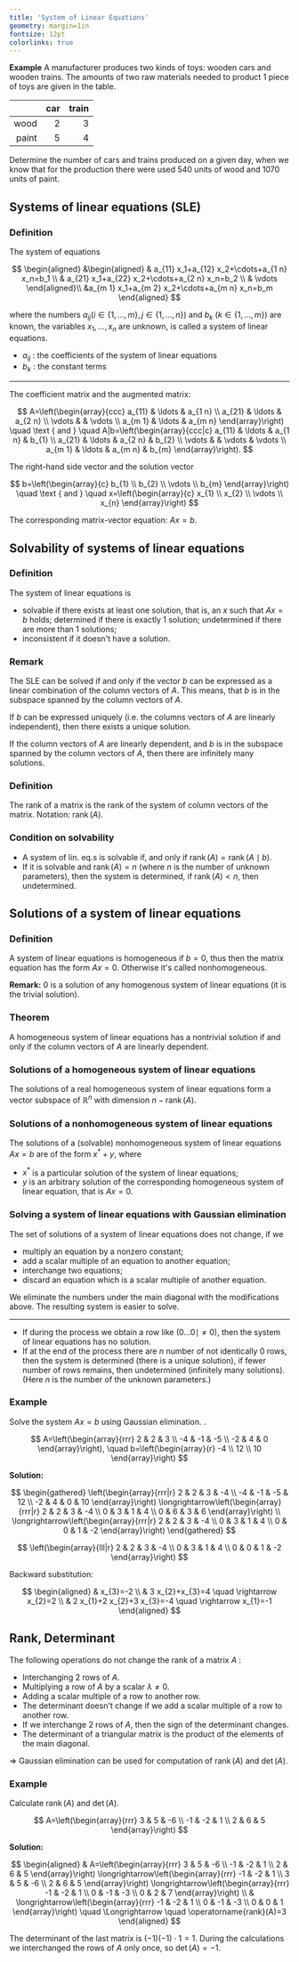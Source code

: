 ```yaml
---
title: 'System of Linear Equations'
geometry: margin=1in
fontsize: 12pt
colorlinks: true
---
```


**Example** A manufacturer produces two kinds of toys: wooden cars and wooden trains. The amounts of two raw materials needed to product 1 piece of toys are given in the table.

|  | car | train |
| ---: | ---: | ---: |
| wood | 2 | 3 |
| paint | 5 | 4 |

Determine the number of cars and trains produced on a given day, when we know that for the production there were used 540 units of wood and 1070 units of paint.

## Systems of linear equations (SLE)

### Definition

The system of equations

$$
\begin{aligned}
&\begin{aligned}
& a_{11} x_1+a_{12} x_2+\cdots+a_{1 n} x_n=b_1 \\
& a_{21} x_1+a_{22} x_2+\cdots+a_{2 n} x_n=b_2 \\
& \vdots  
\end{aligned}\\
&a_{m 1} x_1+a_{m 2} x_2+\cdots+a_{m n} x_n=b_m
\end{aligned}
$$

where the numbers $a_{i j}(i \in\{1, \ldots, m\}, j \in\{1, \ldots, n\})$ and $b_{k}$ $(k \in\{1, \ldots, m\})$ are known, the variables $x_{1}, \ldots, x_{n}$ are unknown, is called a system of linear equations.

- $a_{i j}$ : the coefficients of the system of linear equations
- $b_{k}$ : the constant terms

----

The coefficient matrix and the augmented matrix:

$$
A=\left(\begin{array}{ccc}
a_{11} & \ldots & a_{1 n} \\
a_{21} & \ldots & a_{2 n} \\
\vdots & & \vdots \\
a_{m 1} & \ldots & a_{m n}
\end{array}\right) \quad \text { and } \quad A|b=\left(\begin{array}{ccc|c}
a_{11} & \ldots & a_{1 n} & b_{1} \\
a_{21} & \ldots & a_{2 n} & b_{2} \\
\vdots & & \vdots & \vdots \\
a_{m 1} & \ldots & a_{m n} & b_{m}
\end{array}\right).
$$

The right-hand side vector and the solution vector

$$
b=\left(\begin{array}{c}
b_{1} \\
b_{2} \\
\vdots \\
b_{m}
\end{array}\right) \quad \text { and } \quad x=\left(\begin{array}{c}
x_{1} \\
x_{2} \\
\vdots \\
x_{n}
\end{array}\right)
$$

The corresponding matrix-vector equation: $A x=b$.

## Solvability of systems of linear equations

### Definition

The system of linear equations is

- solvable if there exists at least one solution, that is, an $x$ such that $A x=b$ holds; determined if there is exactly 1 solution; undetermined if there are more than 1 solutions;
- inconsistent if it doesn't have a solution.

### Remark

The SLE can be solved if and only if the vector $b$ can be expressed as a linear combination of the column vectors of $A$. This means, that $b$ is in the subspace spanned by the column vectors of $A$.

If $b$ can be expressed uniquely (i.e. the columns vectors of $A$ are linearly independent), then there exists a unique solution.

If the column vectors of $A$ are linearly dependent, and $b$ is in the subspace spanned by the column vectors of $A$, then there are infinitely many solutions.

### Definition

The rank of a matrix is the rank of the system of column vectors of the matrix. Notation: $\operatorname{rank}(A)$.

### Condition on solvability

- A system of lin. eq.s is solvable if, and only if $\operatorname{rank}(A)=\operatorname{rank}(A \mid b)$.
- If it is solvable and $\operatorname{rank}(A)=n$ (where $n$ is the number of unknown parameters), then the system is determined, if $\operatorname{rank}(A)<n$, then undetermined.

## Solutions of a system of linear equations

### Definition

A system of linear equations is homogeneous if $b=0$, thus then the matrix equation has the form $A x=0$. Otherwise it's called nonhomogeneous.

**Remark:** 0 is a solution of any homogenous system of linear equations (it is the trivial solution).

### Theorem

A homogeneous system of linear equations has a nontrivial solution if and only if the column vectors of $A$ are linearly dependent.

### Solutions of a homogeneous system of linear equations

The solutions of a real homogeneous system of linear equations form a vector subspace of $\mathbb{R}^{n}$ with dimension $n-\operatorname{rank}(A)$.

### Solutions of a nonhomogeneous system of linear equations

The solutions of a (solvable) nonhomogeneous system of linear equations $A x=b$ are of the form $x^{*}+y$, where

- $x^{*}$ is a particular solution of the system of linear equations;
- $y$ is an arbitrary solution of the corresponding homogeneous system of linear equation, that is $A x=0$.

### Solving a system of linear equations with Gaussian elimination

The set of solutions of a system of linear equations does not change, if we

- multiply an equation by a nonzero constant;
- add a scalar multiple of an equation to another equation;
- interchange two equations;
- discard an equation which is a scalar multiple of another equation.

We eliminate the numbers under the main diagonal with the modifications above. The resulting system is easier to solve.

----

- If during the process we obtain a row like $(0 \ldots 0 \mid \neq 0)$, then the system of linear equations has no solution.
- If at the end of the process there are $n$ number of not identically 0 rows, then the system is determined (there is a unique solution), if fewer number of rows remains, then undetermined (infinitely many solutions). (Here $n$ is the number of the unknown parameters.)

### Example

Solve the system $A x=b$ using Gaussian elimination. .

$$
A=\left(\begin{array}{rrr}
2 & 2 & 3 \\
-4 & -1 & -5 \\
-2 & 4 & 0
\end{array}\right), \quad b=\left(\begin{array}{r}
-4 \\
12 \\
10
\end{array}\right)
$$

**Solution:**

$$
\begin{gathered}
\left(\begin{array}{rrr|r}
2 & 2 & 3 & -4 \\
-4 & -1 & -5 & 12 \\
-2 & 4 & 0 & 10
\end{array}\right) \longrightarrow\left(\begin{array}{rrr|r}
2 & 2 & 3 & -4 \\
0 & 3 & 1 & 4 \\
0 & 6 & 3 & 6
\end{array}\right) \\
\longrightarrow\left(\begin{array}{rrr|r}
2 & 2 & 3 & -4 \\
0 & 3 & 1 & 4 \\
0 & 0 & 1 & -2
\end{array}\right)
\end{gathered}
$$

$$
\left(\begin{array}{lll|r}
2 & 2 & 3 & -4 \\
0 & 3 & 1 & 4 \\
0 & 0 & 1 & -2
\end{array}\right)
$$

Backward substitution:

$$
\begin{aligned}
& x_{3}=-2 \\
& 3 x_{2}+x_{3}=4 \quad \rightarrow x_{2}=2 \\
& 2 x_{1}+2 x_{2}+3 x_{3}=-4 \quad \rightarrow x_{1}=-1
\end{aligned}
$$

## Rank, Determinant

The following operations do not change the rank of a matrix $A$ :

- Interchanging 2 rows of $A$.
- Multiplying a row of $A$ by a scalar $\lambda \neq 0$.
- Adding a scalar multiple of a row to another row.
- The determinant doesn't change if we add a scalar multiple of a row to another row.
- If we interchange 2 rows of $A$, then the sign of the determinant changes.
- The determinant of a triangular matrix is the product of the elements of the main diagonal.

$\Longrightarrow$ Gaussian elimination can be used for computation of $\operatorname{rank}(A)$ and $\operatorname{det}(A)$.

### Example

Calculate $\operatorname{rank}(A)$ and $\operatorname{det}(A)$.

$$
A=\left(\begin{array}{rrr}
3 & 5 & -6 \\
-1 & -2 & 1 \\
2 & 6 & 5
\end{array}\right)
$$

**Solution:**

$$
\begin{aligned}
& A=\left(\begin{array}{rrr}
3 & 5 & -6 \\
-1 & -2 & 1 \\
2 & 6 & 5
\end{array}\right) \longrightarrow\left(\begin{array}{rrr}
-1 & -2 & 1 \\
3 & 5 & -6 \\
2 & 6 & 5
\end{array}\right) \longrightarrow\left(\begin{array}{rrr}
-1 & -2 & 1 \\
0 & -1 & -3 \\
0 & 2 & 7
\end{array}\right) \\
& \longrightarrow\left(\begin{array}{rrr}
-1 & -2 & 1 \\
0 & -1 & -3 \\
0 & 0 & 1
\end{array}\right) \quad \Longrightarrow \quad \operatorname{rank}(A)=3
\end{aligned}
$$

The determinant of the last matrix is $(-1)(-1) \cdot 1=1$. During the calculations we interchanged the rows of $A$ only once, so $\operatorname{det}(A)=-1$.
